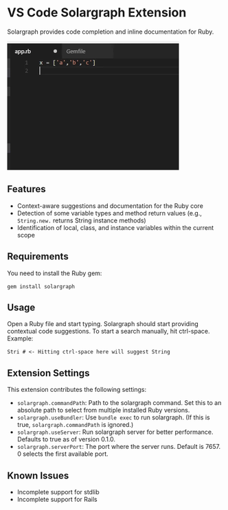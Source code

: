 # VS Code Solargraph Extension

Solargraph provides code completion and inline documentation for Ruby.

![Screenshot](vscode-solargraph-0.1.0.gif)

## Features

* Context-aware suggestions and documentation for the Ruby core
* Detection of some variable types and method return values (e.g., `String.new.` returns String instance methods)
* Identification of local, class, and instance variables within the current scope

## Requirements

You need to install the Ruby gem:

    gem install solargraph

## Usage

Open a Ruby file and start typing. Solargraph should start providing contextual code suggestions. To start a search manually, hit ctrl-space. Example:

    Stri # <- Hitting ctrl-space here will suggest String

## Extension Settings

This extension contributes the following settings:

* `solargraph.commandPath`: Path to the solargraph command.  Set this to an absolute path to select from multiple installed Ruby versions.
* `solargraph.useBundler`: Use `bundle exec` to run solargraph. (If this is true, `solargraph.commandPath` is ignored.)
* `solargraph.useServer`: Run solargraph server for better performance. Defaults to true as of version 0.1.0.
* `solargraph.serverPort`: The port where the server runs. Default is 7657. 0 selects the first available port.

## Known Issues

* Incomplete support for stdlib
* Incomplete support for Rails
